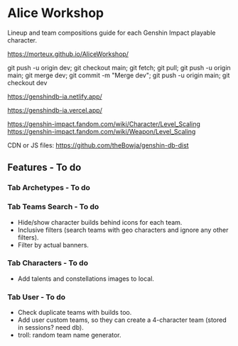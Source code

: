 # Alice Workshop
Lineup and team compositions guide for each Genshin Impact playable character.

https://morteux.github.io/AliceWorkshop/

git push -u origin dev; git checkout main; git fetch; git pull; git push -u origin main; git merge dev; git commit -m "Merge dev"; git push -u origin main; git checkout dev

https://genshindb-ia.netlify.app/

https://genshindb-ia.vercel.app/

https://genshin-impact.fandom.com/wiki/Character/Level_Scaling
https://genshin-impact.fandom.com/wiki/Weapon/Level_Scaling

CDN or JS files: https://github.com/theBowja/genshin-db-dist

## Features - To do

### Tab Archetypes - To do

### Tab Teams Search - To do
- Hide/show character builds behind icons for each team.
- Inclusive filters (search teams with geo characters and ignore any other filters).
- Filter by actual banners.

### Tab Characters - To do
- Add talents and constellations images to local.

### Tab User - To do
- Check duplicate teams with builds too.
- Add user custom teams, so they can create a 4-character team (stored in sessions? need db).
- troll: random team name generator.
